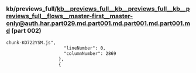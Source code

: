### kb/previews_full/kb__previews_full__kb__previews_full__kb__previews_full__flows__master-first__master-only@auth.har.part029.md.part001.md.part001.md.part001.md (part 002)

```md
chunk-KO722YSM.js",
                      "lineNumber": 0,
                      "columnNumber": 2869
                    },
                    {
     
```

```
